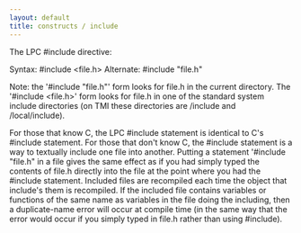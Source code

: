 ```yaml
---
layout: default
title: constructs / include
---
```


The LPC #include directive:

Syntax: #include <file.h>
Alternate: #include "file.h"

Note: the '#include "file.h"' form looks for file.h in the current directory.
The '#include <file.h>' form looks for file.h in one of the standard
system include directories (on TMI these directories are /include and
/local/include).

For those that know C, the LPC #include statement is identical to C's
#include statement. For those that don't know C, the #include statement
is a way to textually include one file into another. Putting a statement
'#include "file.h" in a file gives the same effect as if you had simply
typed the contents of file.h directly into the file at the point where you
had the #include statement. Included files are recompiled each time the
object that include's them is recompiled. If the included file contains
variables or functions of the same name as variables in the file doing
the including, then a duplicate-name error will occur at compile time
(in the same way that the error would occur if you simply typed in file.h
rather than using #include).
